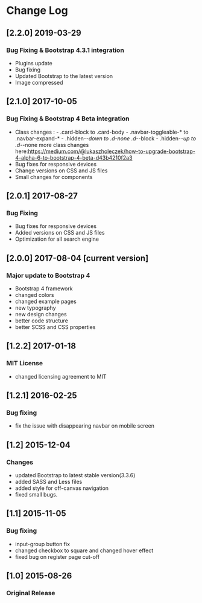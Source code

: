 # Change Log

## [2.2.0] 2019-03-29
### Bug Fixing & Bootstrap 4.3.1 integration
 - Plugins update
 - Bug fixing
 - Updated Bootstrap to the latest version
 - Image compressed

## [2.1.0] 2017-10-05
### Bug Fixing & Bootstrap 4 Beta integration
 - Class changes :  - .card-block to .card-body
                    - .navbar-toggleable-* to .navbar-expand-*
                    - .hidden-*-down to .d-none .d-*-block
                    - .hidden-*-up to .d-*-none
                    more class changes here:https://medium.com/@lukaszholeczek/how-to-upgrade-bootstrap-4-alpha-6-to-bootstrap-4-beta-d43b4210f2a3
 - Bug fixes for responsive devices
 - Change versions on CSS and JS files
 - Small changes for components
 

## [2.0.1] 2017-08-27
### Bug Fixing
 - Bug fixes for responsive devices
 - Added versions on CSS and JS files
 - Optimization for all search engine

## [2.0.0] 2017-08-04 [current version]
### Major update to Bootstrap 4
 - Bootstrap 4 framework
 - changed colors
 - changed example pages
 - new typography
 - new design changes
 - better code structure
 - better SCSS and CSS properties

## [1.2.2] 2017-01-18
### MIT License
 - changed licensing agreement to MIT

## [1.2.1] 2016-02-25
### Bug fixing
 - fix the issue with disappearing navbar on mobile screen

## [1.2] 2015-12-04
### Changes
 - updated Bootstrap to latest stable version(3.3.6)
 - added SASS and Less files
 - added style for off-canvas navigation
 - fixed small bugs.

## [1.1] 2015-11-05
### Bug fixing
 - input-group button fix
 - changed checkbox to square and changed hover effect
 - fixed bug on register page cut-off

## [1.0] 2015-08-26
### Original Release
